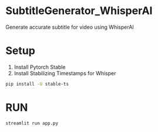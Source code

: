 # SubtitleGenerator_WhisperAI
 Generate accurate subtitle for video using WhisperAI


# Setup
1. Install Pytorch Stable
2. Install Stabilizing Timestamps for Whisper
```bash
pip install -U stable-ts
```

# RUN
```bash
streamlit run app.py
```
